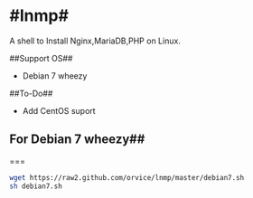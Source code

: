 #lnmp#
====

A shell to Install Nginx,MariaDB,PHP on Linux.

##Support OS##
 
* Debian 7 wheezy

##To-Do##
 
* Add CentOS suport


## For Debian 7  wheezy## 
===
```bash
wget https://raw2.github.com/orvice/lnmp/master/debian7.sh 
sh debian7.sh
```

 
